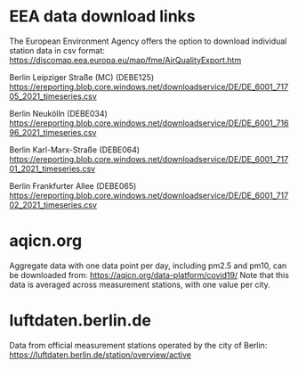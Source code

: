 # EEA data download links

The European Environment Agency offers the option to download individual station data in csv format:
https://discomap.eea.europa.eu/map/fme/AirQualityExport.htm

Berlin Leipziger Straße (MC) (DEBE125)
https://ereporting.blob.core.windows.net/downloadservice/DE/DE_6001_71705_2021_timeseries.csv

Berlin Neukölln (DEBE034)
https://ereporting.blob.core.windows.net/downloadservice/DE/DE_6001_71696_2021_timeseries.csv

Berlin Karl-Marx-Straße (DEBE064)
https://ereporting.blob.core.windows.net/downloadservice/DE/DE_6001_71701_2021_timeseries.csv

Berlin Frankfurter Allee (DEBE065)
https://ereporting.blob.core.windows.net/downloadservice/DE/DE_6001_71702_2021_timeseries.csv

# aqicn.org

Aggregate data with one data point per day, including pm2.5 and pm10, can be
downloaded from:
https://aqicn.org/data-platform/covid19/
Note that this data is averaged across measurement stations, with one value per
city.

# luftdaten.berlin.de

Data from official measurement stations operated by the city of Berlin:
https://luftdaten.berlin.de/station/overview/active
